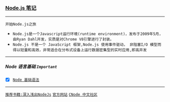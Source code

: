 ### <a id="top" href="#top"> Node.js 笔记  </a> 

----
`开始Node.js之旅`
* `Node.js是一个Javascript运行环境(runtime environment)，发布于2009年5月，由Ryan Dahl开发，实质是对Chrome V8引擎进行了封装。`
* `Node.js 不是一个 JavaScript 框架,Node.js 使用事件驱动， 非阻塞I/O 模型而得以轻量和高效，非常适合在分布式设备上运行数据密集型的实时应用,即高并发`

---
##### Node 语言基础  `Important` 

* [x] [`Node 基础语法`](https://github.com/kickgod/Front-End/tree/master/Node/Document)

----
[`推荐书籍:深入浅出NodeJs`](https://www.baidu.com/s?ie=UTF-8&wd=%E6%B7%B1%E5%85%A5%E6%B5%85%E5%87%BANodeJs) [`官方网站`](https://nodejs.org/zh-cn/)  [`CNode 中文社区`](https://cnodejs.org/)
